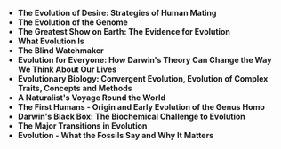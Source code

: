 
<ul>
 <li><b><a target="_blank" href="https://github.com/manjunath5496/The-Best-Books-on-Evolution/blob/master/evl(1).pdf" style="text-decoration:none;">The Evolution of Desire: Strategies of Human Mating</a></b></li>
  
<li><b><a target="_blank" href="https://github.com/manjunath5496/The-Best-Books-on-Evolution/blob/master/evl(2).pdf" style="text-decoration:none;">The Evolution of the Genome</a></b></li>  
  
<li><b><a target="_blank" href="https://github.com/manjunath5496/The-Best-Books-on-Evolution/blob/master/evl(3).pdf" style="text-decoration:none;">The Greatest Show on Earth: The Evidence for Evolution</a></b></li>
                               
 <li><b><a target="_blank" href="https://github.com/manjunath5496/The-Best-Books-on-Evolution/blob/master/evl(4).pdf" style="text-decoration:none;">What Evolution Is</a></b></li>                              
<li><b><a target="_blank" href="https://github.com/manjunath5496/The-Best-Books-on-Evolution/blob/master/evl(5).pdf" style="text-decoration:none;"> The Blind Watchmaker </a></b></li>
 <li><b><a target="_blank" href="https://github.com/manjunath5496/The-Best-Books-on-Evolution/blob/master/evl(6).rar" style="text-decoration:none;">Evolution for Everyone: How Darwin's Theory Can Change the Way We Think About Our Lives </a></b></li>
                <li><b><a target="_blank" href="https://github.com/manjunath5496/The-Best-Books-on-Evolution/blob/master/evl(7).pdf" style="text-decoration:none;">Evolutionary Biology: Convergent Evolution, Evolution of Complex Traits, Concepts and Methods</a></b></li>                                
         <li><b><a target="_blank" href="https://github.com/manjunath5496/The-Best-Books-on-Evolution/blob/master/evl(8).pdf" style="text-decoration:none;">A Naturalist's Voyage Round the World</a></b></li>                                 

<li><b><a target="_blank" href="https://github.com/manjunath5496/The-Best-Books-on-Evolution/blob/master/evl(9).pdf" style="text-decoration:none;">The First Humans - Origin and Early Evolution of the Genus Homo</a></b></li>

  <li><b><a target="_blank" href="https://github.com/manjunath5496/The-Best-Books-on-Evolution/blob/master/evl(10).pdf" style="text-decoration:none;">Darwin's Black Box: The Biochemical Challenge to Evolution</a></b></li> 

<li><b><a target="_blank" href="https://github.com/manjunath5496/The-Best-Books-on-Evolution/blob/master/evl(11).pdf" style="text-decoration:none;">The Major Transitions in Evolution</a></b></li>                          

  <li><b><a target="_blank" href="https://github.com/manjunath5496/The-Best-Books-on-Evolution/blob/master/evl(12).pdf" style="text-decoration:none;">Evolution - What the Fossils Say and Why It Matters</a></b></li> 




</ul>
